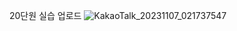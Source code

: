 20단원 실습 업로드
![KakaoTalk_20231107_021737547](https://github.com/GDSC-SWU/2023-AI-ML-study/assets/91856370/c0efb6e1-8de6-4997-b733-89b2c0b6d63f)

